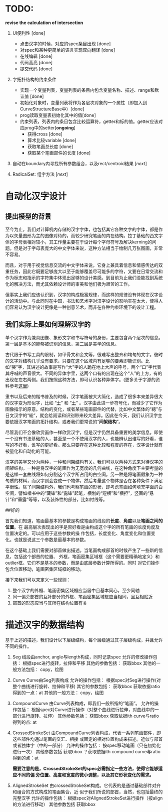 # TODO:       
   
**revise the calculation of intersection**

1. UI便利性 [done]
   * 点击汉字的时候，对应的spec条目出现 [done]
   * 对spec和某种更简单的语言实现双向翻译 [done]
   * 在线编辑 [done]
   * 代码高亮 [done]
   * 提交代码 [done]
    
2. 字拓扑结构的约束条件

   * 实现一个变量列表，变量列表的条目内包含变量名称、描述、range和默认值 [done]
   * 初始化对象时，变量列表将作为各层次对象的一个属性（即加入到CurveStructureBase中）[done]
   * prog读取变量表初始化其中的值[done]
   * 约束列表，列表内的条目包含比较运算符，getter和标的值。getter应该对应prog中的setter[**ongoing**]
       * 获得cross [done]
       * 算术比较variable [done]
       * 获取笔画总长度 [done]
       * 获取某个笔画部件的长度 [done]
       
3. 自动在boundary内寻找所有参数组合，以及rect/centroid结果 [*next*]

4. RadicalSet: 组字方法 [*next*]

# 自动化汉字设计

## 提出模型的背景

至今为止，我们对计算机内存储的汉字字体，也包括其它各种文字的字体，都是作为以矢量图形为主的图像对待的，而较少研究笔画的内在结构。拉丁基础的西文字体的字母表相对较小，其工作量主要在于设计每个字母符号及解决kerning的问题。但是对于字母表庞大的中文字体来说，这种方法相当于绘制几万张图画，非常不容易。

而且，对于用于视觉信息交流的中文字体来说，它身上兼具着信息和情感传达的双重任务，因此它既要足够庞大以至于能够覆盖尽可能多的字符，又要在日常交流和作为标志和指示的字符集中体现出足够的设计美感。到目前为止我们没能找到系统化的解决方法，而尤其依赖设计师的审美和他们极为艰苦的工作。

但事实上我们应该认识到，汉字的构成极富规律，而这样的规律没有体现在汉字设计的活动中。与此同时在中国，书法和艺术字对汉字设计的影响实在太大，使得人们容易认为汉字设计更像是一种创意艺术，而非在各种约束环境下的设计工程。

## 我们实际上是如何理解汉字的

单个汉字作为兼具图像、象形文字和书写符号的身份，主要包含两个层次的信息。第一层是基本的能够被识别的信息，第二层是美学的信息。

古代限于书写工具的限制，如甲骨文和金文等，很难写出整齐和均匀的文字。彼时的文字对结构几乎没有要求，只要在这个区域内有足够的要素即能识别。比如“哭”字，其讲述的故事是写作“大”字的人跪在地上大声的呼号，两个“口”字代表其呼喊的声音很大。不同的异体字里，这两个口有的出现在这个“人”的上方，有的出现在左右两侧。我们按照这种方法，即可认识各种异体字。(更多关于字源的资料参考[这里](http://www.vividict.com/WordInfo.aspx?id=704))

隶书以及后来的楷书普及的时候，汉字笔画被大大简化，造成了很多本来差异很大的汉字变为形似字，比如 “[士](http://www.vividict.com/WordInfo.aspx?id=3625)” 和 “[土](http://www.vividict.com/WordInfo.aspx?id=2176)” 。汉字由此进一步符号化，而减少了它作为图像指示的原意。结构的变化，或者某些笔画部件的代替，比如中文繁体的“總”与日文汉字的“総”，就会给阅读和识别带来较大差异。因此在今天，我们认识汉字主要依据汉字笔画的拓扑结构，或者我们更常说的“**间架结构**”。

尽管我们不会像欣赏画作一样欣赏汉字，但是汉字仍然具备重要的美学信息。即使一个没有书法基础的人，甚至是一个不使用汉字的人，也能辨认出谁写的好看，谁写的不好看，谁写的更好看。那么只要存在这种比较和程度的存在，汉字设计就有被量化和自动化的可能。

汉字的美学又分为两种，一种和间架结构有关。我们可以以两种方式来对待汉字的间架结构。一种是将汉字的笔画作为无宽度的几何曲线，在这种角度下主要考量的是这样一套曲线将如何分割这个汉字所占用的白空间。另一种是将笔画假象为一种匀质的材料，而汉字则会变成一个物体，然后考量这个物体是否在各种条件下满足平衡性。除了间架结构外，我们也考察笔画的形状，即考虑笔画如何填充字面的白空间，譬如楷书中的“藏锋”和“露锋”起笔，横划的“短横”和“横担”，竖画的“悬针”和“垂露”等等，以及装饰性的部分，比如衬线等。

##好的



首先我们知道，笔画最基本的参数是构成笔画的线段的**长度**、**角度**以及**笔画之间的位置**。在
最高层次表现出的字是否好看是由构成这个字的所有笔画的长度角度及位置决定的。可以应用于这些参数的操
作包括，长度变化、角度变化和位置变化。也就是说这三个参数是最基本的参数。

在这个基础上我们需要对部首做出描述。当笔画构成部首的时候产生了一些新的信息，包括这个部首的位置、
外框，笔画密集区域框（这个需要更精确地定义）和outlier框。它们不是基本的参数，而是由底层参数计算所得的。同时
对它们操作包含位置移动，笔画密集区域框的移动。
    
接下来我们可以来定义一些规则：
1. 整个汉字的外框、笔画密集区域框应当居中且基本同心，至少同轴
2. 同一偏旁部首的互补部分的外框、笔画密集区域框应当相同，且互相贴近
3. 部首的形态应当与其所在结构位置有关

# 描述汉字的数据结构

基于上述的描述，我们设计以下层级结构，每个层级通过其子层级构成，并且允许不同的操作。

1. Seg
   线段由anchor, angle与length构成，同时记录spec
   允许的修改操作包括：
       根据spec进行旋转，拉伸和平移
   其他的参数包括：
       获取bbox
   其他的一般方法包括：
       copy，绘图

2. Curve
   Curve由Seg列表构成
   允许的操作包括：
       根据spec对Seg进行操作(对整个曲线进行旋转、拉伸和平移)
   其它的参数包括：
       获取bbox
       获取依据ratio得到的一点：at
   其他的一般方法：
       copy，绘图

3. CompoundCurve
   由Curve列表构成，即我们一般所指的“笔画”。
   允许的操作包括：
       根据spec对Curve进行操作（对整个曲线进行拉伸，对曲线中的一部分进行旋转、拉伸）
   其他参数包括：
       获取bbox
       获取依据ith curve与ratio得到的点: at

4. CrossedStrokeSet
   由CompoundCurve列表构成，代表一系列笔画部件，即这些部件均通过笔画的交汇、相接
   或固定的相对位置构成来描述。近似与部首或者独体字（中的一部分）
   允许的操作包括：
       按spec移动笔画（只在初始化进行一次）
   其他参数包括
       获取bbox
       ？获取依据ith compound curve与ratio得到的点：at

    **需要注意的是，CrossedStrokeSet的spec必需指定一些方法，使得它能够适应不同的偏
    旁位置、高度和宽度的微小调整，以及其它形状变化的需求。**

5. AlignedStrokeSet
   由crossedStrokeSet构成。它代表的是通过基础部件对齐和组合的方式构成的笔画集合，近
   似于我们所说的部首，当然，也包括最终的完整汉字
   允许的操作包括：
       根据spec对AlignedStrokeSet进行操作（按align的方法进行移动）
   其他参数包括
       获取bbox
   
